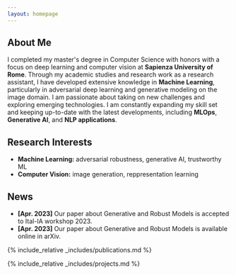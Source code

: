 ```yaml
---
layout: homepage
---
```


## About Me

I completed my master's degree in Computer Science with honors with a focus on deep learning and computer vision at **Sapienza University of Rome**. Through my academic studies and research work as a research assistant, I have developed extensive knowledge in **Machine Learning**, particularly in adversarial deep learning and generative modeling on the image domain.
I am passionate about taking on new challenges and exploring emerging technologies. I am constantly expanding my skill set and keeping up-to-date with the latest developments, including **MLOps**, **Generative AI**, and **NLP applications**.

## Research Interests

- **Machine Learning:** adversarial robustness, generative AI, trustworthy ML
- **Computer Vision:** image generation, reppresentation learning


## News

- **[Apr. 2023]** Our paper about Generative and Robust Models is accepted to Ital-IA workshop 2023.
- **[Apr. 2023]** Our paper about Generative and Robust Models is available online in arXiv.

{% include_relative _includes/publications.md %}

{% include_relative _includes/projects.md %}